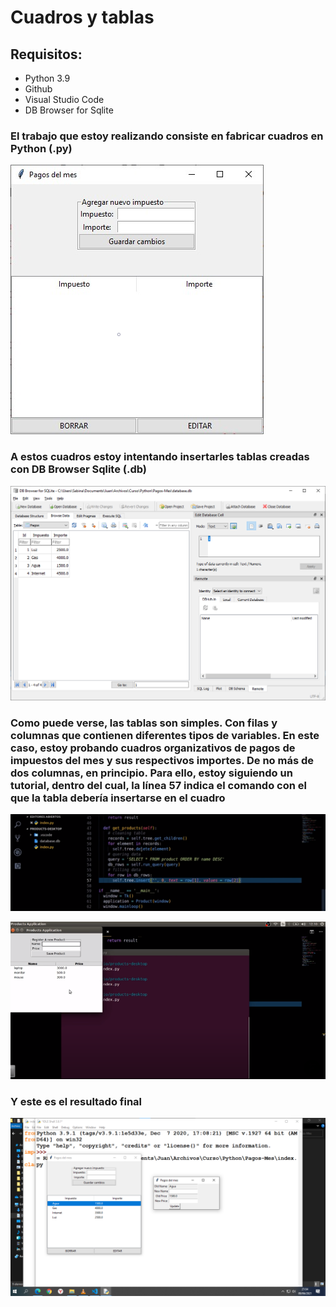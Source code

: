 <!-- HEADINGS -->

# Cuadros y tablas
## Requisitos:
* Python 3.9
* Github
* Visual Studio Code
* DB Browser for Sqlite
### El trabajo que estoy realizando consiste en fabricar cuadros en Python (.py)
![Cuadro 01](img/Cuadro01.png)

### A estos cuadros estoy intentando insertarles tablas creadas con DB Browser Sqlite (.db)
![Cuadro 02](img/Cuadro02.png)
### Como puede verse, las tablas son simples. Con filas y columnas que contienen diferentes tipos de variables. En este caso, estoy probando cuadros organizativos de pagos de impuestos del mes y sus respectivos importes. De no más de dos columnas, en principio. Para ello, estoy siguiendo un tutorial, dentro del cual, la línea 57 indica el comando con el que la tabla debería insertarse en el cuadro
![Cuadro 03](img/Cuadro03.png)

![Cuadro 04](img/Cuadro04.png)

### Y este es el resultado final
![Cuadro 06](img/Cuadro06.png)